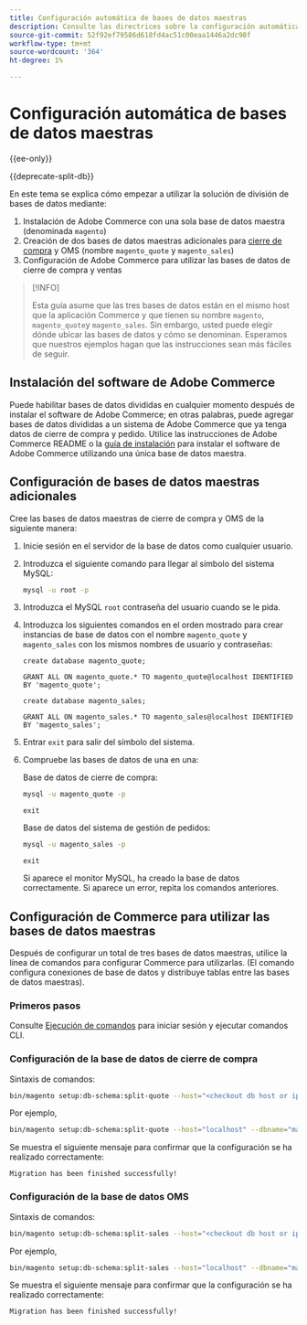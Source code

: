 ```yaml
---
title: Configuración automática de bases de datos maestras
description: Consulte las directrices sobre la configuración automática de la solución de base de datos dividida.
source-git-commit: 52f92ef79586d618fd4ac51c00eaa1446a2dc98f
workflow-type: tm+mt
source-wordcount: '364'
ht-degree: 1%

---
```



# Configuración automática de bases de datos maestras

{{ee-only}}

{{deprecate-split-db}}

En este tema se explica cómo empezar a utilizar la solución de división de bases de datos mediante:

1. Instalación de Adobe Commerce con una sola base de datos maestra (denominada `magento`)
1. Creación de dos bases de datos maestras adicionales para [cierre de compra](https://glossary.magento.com/checkout) y OMS (nombre `magento_quote` y `magento_sales`)
1. Configuración de Adobe Commerce para utilizar las bases de datos de cierre de compra y ventas

>[!INFO]
>
>Esta guía asume que las tres bases de datos están en el mismo host que la aplicación Commerce y que tienen su nombre `magento`, `magento_quote`y `magento_sales`. Sin embargo, usted puede elegir dónde ubicar las bases de datos y cómo se denominan. Esperamos que nuestros ejemplos hagan que las instrucciones sean más fáciles de seguir.

## Instalación del software de Adobe Commerce

Puede habilitar bases de datos divididas en cualquier momento después de instalar el software de Adobe Commerce; en otras palabras, puede agregar bases de datos divididas a un sistema de Adobe Commerce que ya tenga datos de cierre de compra y pedido. Utilice las instrucciones de Adobe Commerce README o la [guía de instalación](https://devdocs.magento.com/guides/v2.4/install-gde/bk-install-guide.html) para instalar el software de Adobe Commerce utilizando una única base de datos maestra.

## Configuración de bases de datos maestras adicionales

Cree las bases de datos maestras de cierre de compra y OMS de la siguiente manera:

1. Inicie sesión en el servidor de la base de datos como cualquier usuario.
1. Introduzca el siguiente comando para llegar al símbolo del sistema MySQL:

   ```bash
   mysql -u root -p
   ```

1. Introduzca el MySQL `root` contraseña del usuario cuando se le pida.
1. Introduzca los siguientes comandos en el orden mostrado para crear instancias de base de datos con el nombre `magento_quote` y `magento_sales` con los mismos nombres de usuario y contraseñas:

   ```shell
   create database magento_quote;
   ```

   ```shell
   GRANT ALL ON magento_quote.* TO magento_quote@localhost IDENTIFIED BY 'magento_quote';
   ```

   ```shell
   create database magento_sales;
   ```

   ```shell
   GRANT ALL ON magento_sales.* TO magento_sales@localhost IDENTIFIED BY 'magento_sales';
   ```

1. Entrar `exit` para salir del símbolo del sistema.

1. Compruebe las bases de datos de una en una:

   Base de datos de cierre de compra:

   ```bash
   mysql -u magento_quote -p
   ```

   ```shell
   exit
   ```

   Base de datos del sistema de gestión de pedidos:

   ```bash
   mysql -u magento_sales -p
   ```

   ```shell
   exit
   ```

   Si aparece el monitor MySQL, ha creado la base de datos correctamente. Si aparece un error, repita los comandos anteriores.

## Configuración de Commerce para utilizar las bases de datos maestras

Después de configurar un total de tres bases de datos maestras, utilice la línea de comandos para configurar Commerce para utilizarlas. (El comando configura conexiones de base de datos y distribuye tablas entre las bases de datos maestras).

### Primeros pasos

Consulte [Ejecución de comandos](../cli/config-cli.md#running-commands) para iniciar sesión y ejecutar comandos CLI.

### Configuración de la base de datos de cierre de compra

Sintaxis de comandos:

```bash
bin/magento setup:db-schema:split-quote --host="<checkout db host or ip>" --dbname="<name>" --username="<checkout db username>" --password="<password>"
```

Por ejemplo,

```bash
bin/magento setup:db-schema:split-quote --host="localhost" --dbname="magento_quote" --username="magento_quote" --password="magento_quote"
```

Se muestra el siguiente mensaje para confirmar que la configuración se ha realizado correctamente:

```terminal
Migration has been finished successfully!
```

### Configuración de la base de datos OMS

Sintaxis de comandos:

```bash
bin/magento setup:db-schema:split-sales --host="<checkout db host or ip>" --dbname="<name>" --username="<checkout db username>" --password="<password>"
```

Por ejemplo,

```bash
bin/magento setup:db-schema:split-sales --host="localhost" --dbname="magento_sales" --username="magento_sales" --password="magento_sales"
```

Se muestra el siguiente mensaje para confirmar que la configuración se ha realizado correctamente:

```terminal
Migration has been finished successfully!
```
